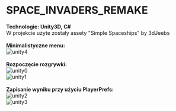 ﻿# SPACE_INVADERS_REMAKE
<b>Technologie: Unity3D, C# </b></br>
W projekcie użyte zostały assety "Simple Spaceships" by 3dJeebs </br></br>
<b>Minimalistyczne menu:</b> </br>
![unity4](https://user-images.githubusercontent.com/122048598/215196156-d410ab25-5745-43aa-8177-19705cd736d9.png)</br></br>
<b>Rozpoczęcie rozgrywki:</b> </br>
![unity0](https://user-images.githubusercontent.com/122048598/215190062-c54fbb6d-f380-48fd-9646-796bc9ecfdf0.png)</br>
![unity1](https://user-images.githubusercontent.com/122048598/215188312-aab206d2-bf62-4647-81b3-667825ab8ea4.png)</br></br>
<b>Zapisanie wyniku przy użyciu PlayerPrefs:</b> </br>
![unity2](https://user-images.githubusercontent.com/122048598/215188315-9e747eac-dc4e-437d-8fc3-afd4d5eca122.png)</br>
![unity3](https://user-images.githubusercontent.com/122048598/215188316-2d78b207-ea40-400e-9a67-857fe8d63029.png)</br>
